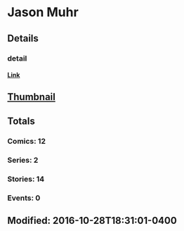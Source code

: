 # Jason  Muhr 
## Details
### detail
#### [Link](http://marvel.com/comics/creators/12943/jason_muhr?utm_campaign=apiRef&utm_source=225578a89fc76f3d20fbffda5d17a88d)
## [Thumbnail](http://i.annihil.us/u/prod/marvel/i/mg/b/40/image_not_available.jpg)
## Totals
### Comics: 12
### Series: 2
### Stories: 14
### Events: 0
## Modified: 2016-10-28T18:31:01-0400